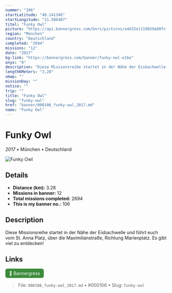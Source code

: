 ```yaml
---
nummer: "106"
startLatitude: "48.141346"
startLongitude: "11.586407"
titel: "Funky Owl"
picture: "https://api.bannergress.com/bnrs/pictures/a4d32e1119029a88fcffb54a447e1e3b"
region: "München"
country: "Deutschland"
completed: "2694"
missions: "12"
date: "2017"
bg-link: "https://bannergress.com/banner/funky-owl-e1be"
onyx: "0"
description: "Diese Missionsreihe startet in der Nähe der Eisbachwelle und führt euch vom St. Anna Platz, über die Maximilianstraße, Richtung Marienplatz. Es gibt viel zu entdecken!"
lengthKMeters: "3,28"
umap: ""
missionDay: ""
notice: ""
trip: ""
title: "Funky Owl"
slug: "funky-owl"
href: "banner/000106_funky-owl_2017.md"
name: "Funky Owl"
---
```

# Funky Owl

*2017* • München • Deutschland

![Funky Owl](https://api.bannergress.com/bnrs/pictures/a4d32e1119029a88fcffb54a447e1e3b)



## Details
- **Distance (km):** 3.28
- **Missions in banner:** 12
- **Total missions completed:** 2694
- **This is my banner no.:** 106



## Description
Diese Missionsreihe startet in der Nähe der Eisbachwelle und führt euch vom St. Anna Platz, über die Maximilianstraße, Richtung Marienplatz. Es gibt viel zu entdecken!



## Links
<a href="https://bannergress.com/banner/funky-owl-e1be" target="_blank" style="display:inline-block;margin-right:8px;padding:6px 12px;background:#3c8b3c;color:#fff;text-decoration:none;border-radius:6px;">🔗 Bannergress</a>



> File: `000106_funky-owl_2017.md`
> • #000106
> • Slug: `funky-owl`
